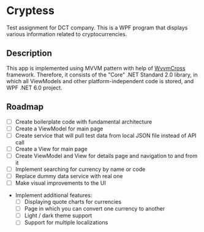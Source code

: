 # Cryptess

Test assignment for DCT company. This is a WPF program that displays various information related to cryptocurrencies.

## Description

This app is implemented using MVVM pattern with help of [WvvmCross](https://https://www.mvvmcross.com) framework. Therefore, it consists of the "Core" .NET Standard 2.0 library, in which all ViewModels and other platform-independent code is stored, and WPF .NET 6.0 project.

## Roadmap

- [ ] Create boilerplate code with fundamental architecture
- [ ] Create a ViewModel for main page
- [ ] Create service that will pull test data from local JSON file instead of API call
- [ ] Create a View for main page
- [ ] Create ViewModel and View for details page and navigation to and from it
- [ ] Implement searching for currency by name or code
- [ ] Replace dummy data service with real one
- [ ] Make visual improvements to the UI
- Implement additional features:
    - [ ]	Displaying quote charts for currencies 
    - [ ]	Page in which you can convert one currency to another
    - [ ]	Light / dark theme support
    - [ ]	Support for multiple localizations
